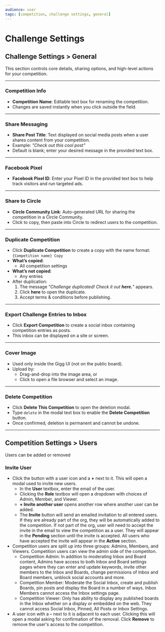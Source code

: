 ```yaml
---
audience: user
tags: [competition, challenge settings, general]
---
```


# Challenge Settings

## Challenge Settings > General

This section controls core details, sharing options, and high-level actions for your competition.

---

### Competition Info

- **Competition Name**: Editable text box for renaming the competition.
- Changes are saved instantly when you click outside the field.

---

### Share Messaging

- **Share Post Title**: Text displayed on social media posts when a user shares content from your competition.
- Example: *"Check out this cool post"*
- Default is blank; enter your desired message in the provided text box.

---

### Facebook Pixel

- **Facebook Pixel ID**: Enter your Pixel ID in the provided text box to help track visitors and run targeted ads.

---

### Share to Circle

- **Circle Community Link**: Auto-generated URL for sharing the competition in a Circle Community.
- Click to copy, then paste into Circle to redirect users to the competition.

---

### Duplicate Competition

- Click **Duplicate Competition** to create a copy with the name format:  
  `{Competition name} Copy`
- **What’s copied**:
  - All competition settings
- **What’s not copied**:
  - Any entries
- After duplication:
  1. The message *"Challenge duplicated! Check it out **here.**"* appears.
  2. Click **here** to open the duplicate.
  3. Accept terms & conditions before publishing.

---

### Export Challenge Entries to Inbox

- Click **Export Competition** to create a social inbox containing competition entries as posts.
- This inbox can be displayed on a site or screen.

---

### Cover Image

- Used only inside the Gigg UI (not on the public board).
- Upload by:
  - Drag-and-drop into the image area, or
  - Click to open a file browser and select an image.

---

### Delete Competition

- Click **Delete This Competition** to open the deletion modal.
- Type `delete` in the modal text box to enable the **Delete Competition** button.
- Once confirmed, deletion is permanent and cannot be undone.

---

## Competition Settings > Users

Users can be added or removed

### Invite User

- Click the button with a user icon and a **+** next to it.  This will open a modal used to invite new users.
  - In the **User** textbox, enter the email of the user.
  - Clicking the **Role** textbox will open a dropdown with choices of Admin, Member, and Viewer.
  - **+ Invite another user** opens another row where another user can be added.
  - The **Invite** button will send an emailed invitation to all entered users.  If they are already part of the org, they will be automatically added to the competition.  If not part of the org, user will need to accept the invite in the email to view the competition as a user.  They will appear in the **Pending** section until the invite is accepted.  All users who have accepted the invite will appear in the **Active** section.
- Competition users are split up into three groups: Admins, Members, and Viewers.  Competition users can view the admin side of the competiton.
  - Competition Admin: In addition to moderating Inbox and Board content, Admins have access to both Inbox and Board settings pages where they can enter and update keywords, invite other members to the Inbox and Boards, change permissions of Inbox and Board members, unblock social accounts and more.
  - Competition Member: Moderate the Social Inbox, create and publish Boards, pin posts and display the Board in a number of ways. Inbox Members cannot access the Inbox settings page.
  - Competition Viewer: Only has ability to display any published boards in the Inbox whether on a display or embedded on the web. They cannot access Social Inbox, Pinned, All Posts or Inbox Settings.
- A user icon with a **-** next to it is adjacent to each user. Clicking this will open a modal asking for confirmation of the removal.  Click **Remove** to remove the user's access to the competition.
